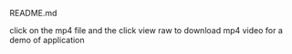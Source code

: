 README.md

click on the mp4 file and the click view raw to download mp4 video for a demo of application
